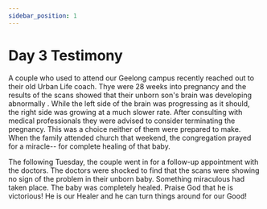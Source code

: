 ```yaml
---
sidebar_position: 1
---
```


# Day 3 Testimony

A couple who used to attend our Geelong campus recently reached out to their old Urban Life coach. Thye were 28 weeks into pregnancy and the results of the scans showed that their unborn son's brain was developing abnormally . While the left side of the brain was progressing as it should, the right side was growing at a much slower rate. After consulting with medical professionals they were advised to consider terminating the pregnancy. This was a choice neither of them were prepared to make. When the family attended church that weekend, the congregation prayed for a miracle-- for complete healing of that baby.

The following Tuesday, the couple went in for a follow-up appointment with the doctors. The doctors were shocked to find that the scans were showing no sign of the problem in their unborn baby. Something miraculous had taken place. The baby was completely healed. Praise God that he is victorious! He is our Healer and he can turn things around for our Good!